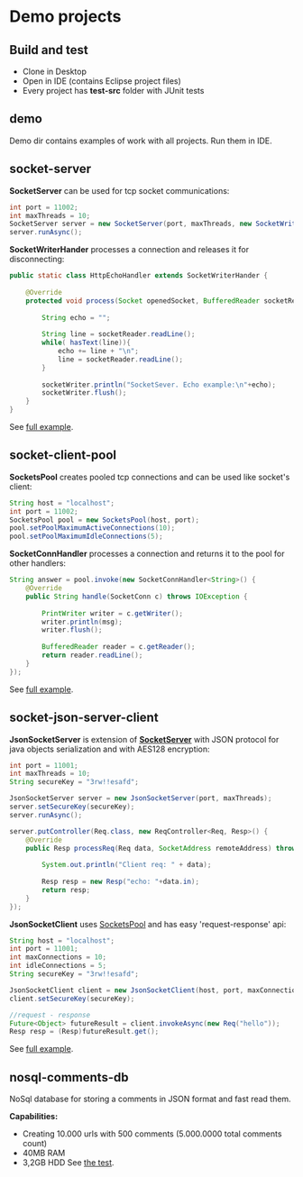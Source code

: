 # Demo projects
## Build and test
- Clone in Desktop
- Open in IDE (contains Eclipse project files)
- Every project has **test-src** folder with JUnit tests

## demo
Demo dir contains examples of work with all projects.
Run them in IDE.

## socket-server

**SocketServer** can be used for tcp socket communications:
```java
int port = 11002;
int maxThreads = 10;
SocketServer server = new SocketServer(port, maxThreads, new SocketWriterHander());
server.runAsync();
```

**SocketWriterHander** processes a connection and releases it for disconnecting:
```java
public static class HttpEchoHandler extends SocketWriterHander {
	
	@Override
	protected void process(Socket openedSocket, BufferedReader socketReader, PrintWriter socketWriter, SocketServer owner) throws Throwable {
		
		String echo = "";
		
		String line = socketReader.readLine();
		while( hasText(line)){
			echo += line + "\n";
			line = socketReader.readLine();
		}
		
		socketWriter.println("SocketSever. Echo example:\n"+echo);
		socketWriter.flush();
	}
}
```

See [full example](https://github.com/edolganov/demos/blob/master/demo/src/SocketSever_Demo.java).


## socket-client-pool
**SocketsPool** creates pooled tcp connections and can be used like socket's client:
```java
String host = "localhost";
int port = 11002;
SocketsPool pool = new SocketsPool(host, port);
pool.setPoolMaximumActiveConnections(10);
pool.setPoolMaximumIdleConnections(5);
```
**SocketConnHandler** processes a connection and returns it to the pool for other handlers:
```java
String answer = pool.invoke(new SocketConnHandler<String>() {
	@Override
	public String handle(SocketConn c) throws IOException {
		
		PrintWriter writer = c.getWriter();
		writer.println(msg);
		writer.flush();
		
		BufferedReader reader = c.getReader();
		return reader.readLine();
	}
});
```

See [full example](https://github.com/edolganov/demos/blob/master/demo/src/SocketPool_Demo.java).


## socket-json-server-client
**JsonSocketServer** is extension of [**SocketServer**](https://github.com/edolganov/demos#socket-server) 
with JSON protocol for java objects serialization and with AES128 encryption:
```java
int port = 11001;
int maxThreads = 10;
String secureKey = "3rw!!esafd";

JsonSocketServer server = new JsonSocketServer(port, maxThreads);
server.setSecureKey(secureKey);
server.runAsync();

server.putController(Req.class, new ReqController<Req, Resp>() {
	@Override
	public Resp processReq(Req data, SocketAddress remoteAddress) throws Exception {
		
		System.out.println("Client req: " + data);
		
		Resp resp = new Resp("echo: "+data.in);
		return resp;
	}
});
```
**JsonSocketClient** uses [SocketsPool](https://github.com/edolganov/demos#socket-client-pool) and has easy 'request-response' api:
```java
String host = "localhost";
int port = 11001;
int maxConnections = 10;
int idleConnections = 5;
String secureKey = "3rw!!esafd";

JsonSocketClient client = new JsonSocketClient(host, port, maxConnections, idleConnections);
client.setSecureKey(secureKey);

//request - response
Future<Object> futureResult = client.invokeAsync(new Req("hello"));
Resp resp = (Resp)futureResult.get();
```

See [full example](https://github.com/edolganov/demos/blob/master/demo/src/SocketJson_Server_Client_Demo.java).

## nosql-comments-db
NoSql database for storing a comments in JSON format and fast read them.

**Capabilities:** 
- Creating 10.000 urls with 500 comments (5.000.0000 total comments count)
- 40MB RAM
- 3,2GB HDD
See [the test](https://github.com/edolganov/demos/blob/master/nosql-comments-db/test-src/performance/MaxDBCreate.java).